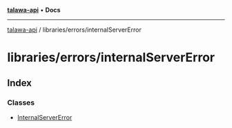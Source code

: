 [**talawa-api**](../../../README.md) • **Docs**

***

[talawa-api](../../../modules.md) / libraries/errors/internalServerError

# libraries/errors/internalServerError

## Index

### Classes

- [InternalServerError](classes/InternalServerError.md)
